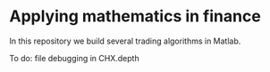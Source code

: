 # Applying mathematics in finance
In this repository we build several trading algorithms in Matlab.

To do: file debugging in CHX.depth
